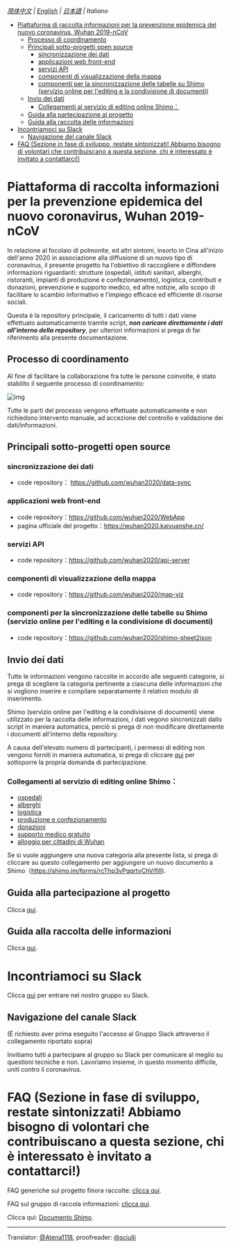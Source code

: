*[简体中文](./README.md) | [English](./README_EN.md) | [日本語](./README_JP.md) | Italiano* <!-- omit in toc -->

- [Piattaforma di raccolta informazioni per la prevenzione epidemica del nuovo coronavirus, Wuhan 2019-nCoV](#piattaforma-di-raccolta-informazioni-per-la-prevenzione-epidemica-del-nuovo-coronavirus-wuhan-2019-ncov)
  - [Processo di coordinamento](#processo-di-coordinamento)
  - [Principali sotto-progetti open source](#principali-sotto-progetti-open-source)
    - [sincronizzazione dei dati](#sincronizzazione-dei-dati)
    - [applicazioni web front-end](#applicazioni-web-front-end)
    - [servizi API](#servizi-api)
    - [componenti di visualizzazione della mappa](#componenti-di-visualizzazione-della-mappa)
    - [componenti per la sincronizzazione delle tabelle su Shimo (servizio online per l'editing e la condivisione di documenti)](#componenti-per-la-sincronizzazione-delle-tabelle-su-shimo-servizio-online-per-lediting-e-la-condivisione-di-documenti)
  - [Invio dei dati](#invio-dei-dati)
    - [Collegamenti al servizio di editing online Shimo：](#collegamenti-al-servizio-di-editing-online-shimo)
  - [Guida alla partecipazione al progetto](#guida-alla-partecipazione-al-progetto)
  - [Guida alla raccolta delle informazioni](#guida-alla-raccolta-delle-informazioni)
- [Incontriamoci su Slack](#incontriamoci-su-slack)
  - [Navigazione del canale Slack](#navigazione-del-canale-slack)
- [FAQ (Sezione in fase di sviluppo, restate sintonizzati! Abbiamo bisogno di volontari che contribuiscano a questa sezione, chi è interessato è invitato a contattarci!)](#faq-sezione-in-fase-di-sviluppo-restate-sintonizzati-abbiamo-bisogno-di-volontari-che-contribuiscano-a-questa-sezione-chi-%c3%a8-interessato-%c3%a8-invitato-a-contattarci)

# Piattaforma di raccolta informazioni per la prevenzione epidemica del nuovo coronavirus, Wuhan 2019-nCoV

In relazione al focolaio di polmonite, ed altri sintomi, insorto in Cina all'inizio dell'anno 2020 in associazione alla diffusione di un nuovo tipo di coronavirus, il presente progetto ha l'obiettivo di raccogliere e diffondere informazioni riguardanti: strutture (ospedali, istituti sanitari, alberghi, ristoranti, impianti di produzione e confezionamento), logistica, contributi e donazioni, prevenzione e supporto medico, ed altre notizie, allo scopo di facilitare lo scambio informativo e l'impiego efficace ed efficiente di risorse sociali.

Questa è la repository principale, il caricamento di tutti i dati viene effettuato automaticamente tramite script,  **_non caricare direttamente i dati all'interno della repository_**, per ulteriori informazioni si prega di far riferimento alla presente documentazione.

## Processo di coordinamento

Al fine di facilitare la collaborazione fra tutte le persone coinvolte, è stato stabilito il seguente processo di coordinamento:

![img](https://yokii.cn/i/it.jpg)

Tutte le parti del processo vengono effettuate automaticamente e non richiedono intervento manuale, ad accezione del controllo e validazione dei dati/informazioni.

## Principali sotto-progetti open source

### sincronizzazione dei dati

- code repository： https://github.com/wuhan2020/data-sync

### applicazioni web front-end

- code repository：https://github.com/wuhan2020/WebApp
- pagina ufficiale del progetto：https://wuhan2020.kaiyuanshe.cn/

### servizi API

- code repository：https://github.com/wuhan2020/api-server

### componenti di visualizzazione della mappa

- code repository：https://github.com/wuhan2020/map-viz

### componenti per la sincronizzazione delle tabelle su Shimo (servizio online per l'editing e la condivisione di documenti)

- code repository：https://github.com/wuhan2020/shimo-sheet2json

## Invio dei dati

Tutte le informazioni vengono raccolte in accordo alle seguenti categorie, si prega di scegliere la categoria pertinente a ciascuna delle informazioni che si vogliono inserire e compilare separatamente il relativo modulo di inserimento.

Shimo (servizio online per l'editing e la condivisione di documenti) viene utilizzato per la raccolta delle informazioni, i dati vegono sincronizzati dallo script in maniera automatica, perciò si prega di non modificare direttamente i documenti all'interno della repository.

A causa dell'elevato numero di partecipanti, i permessi di editing non vengono forniti in maniera automatica, si prega di cliccare [qui](https://shimo.im/forms/YVJkGrGCWwQPTpqY/fill) per sottoporre la propria domanda di partecipazione.

### Collegamenti al servizio di editing online Shimo：

- [ospedali](https://shimo.im/sheets/q6WP3DpKKgVW63Pr/4WbFN/ )
- [alberghi](https://shimo.im/sheets/Hd9C3QytrJK3RWxG/z1rye/)
- [logistica](https://shimo.im/sheets/RTHXp3ghtKXY3GcC/MODOC/)
- [produzione e confezionamento](https://shimo.im/sheets/pchvJ6ddyRHHdXtv/MODOC/)
- [donazioni](https://shimo.im/sheets/W3gxW6cwkYTDY6DD/)
- [supporto medico gratuito](https://shimo.im/sheets/JgXjYCJJTRQxJ3GP/MODOC/)
- [alloggio per cittadini di Wuhan](https://shimo.im/sheets/pdHRcXyKqJdqPyGJ/MODOC/)

Se si vuole aggiungere una nuova categoria alla presente lista, si prega di cliccare su questo collegamento per aggiungere un nuovo documento a Shimo（https://shimo.im/forms/rcThp3vPqqrtvChV/fill).


## Guida alla partecipazione al progetto

Clicca [qui](./CONTRIBUTING.md).

## Guida alla raccolta delle informazioni

Clicca [qui](./INFORMATION_GUIDE.md).

# Incontriamoci su Slack

Clicca [qui](https://join.slack.com/t/wuhan2020/shared_invite/enQtOTI2NTU1NzU3MTM2LWQ1YjIzMDllYjYzYTE1OTNhMWU4OTZkOGYzOGJhOWM2MzdlMjgwMmZiOWEzYTQwNmJkZDI4OWRmM2Q2ZDM1MTc) per entrare nel nostro gruppo su Slack.

## Navigazione del canale Slack

(È richiesto aver prima eseguito l'accesso al Gruppo Slack attraverso il collegamento riportato sopra)

Invitiamo tutti a partecipare al gruppo su Slack per comunicare al meglio su questioni tecniche e non. Lavoriamo insieme, in questo momento difficile, uniti contro il coronavirus.

# FAQ (Sezione in fase di sviluppo, restate sintonizzati! Abbiamo bisogno di volontari che contribuiscano a questa sezione, chi è interessato è invitato a contattarci!)

FAQ generiche sul progetto finora raccolte: [clicca qui](./FAQ.md).

FAQ sul gruppo di raccola informazioni: [clicca qui](https://shimo.im/docs/JqX9CvrqphPV9T3J/).

Clicca qui: [Documento Shimo](https://shimo.im/docs/DdWvXvtvpxrqrJ83).

---
Translator: [@Atena1118](https://github.com/Atena1118), proofreader: [@sciulli](https://github.com/sciulli)
